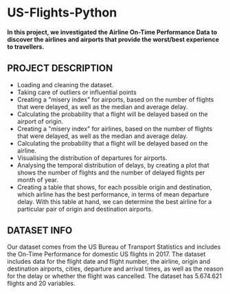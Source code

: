 # US-Flights-Python

#### In this project, we investigated the Airline On-Time Performance Data to discover the airlines and airports that provide the worst/best experience to travellers. 

## PROJECT DESCRIPTION

* Loading and cleaning the dataset.
* Taking care of outliers or influential points
* Creating a "misery index" for airports, based on the number of flights that were delayed, as well as the median and average delay.
* Calculating the probability that a flight will be delayed based on the airport of origin.
* Creating a "misery index" for airlines, based on the number of flights that were delayed, as well as the median and average delay.
* Calculating the probability that a flight will be delayed based on the airline.
* Visualising the distribution of departures for airports.
* Analysing the temporal distribution of delays, by creating a plot that shows the number of flights and the number of delayed flights per month of year.
* Creating a table that shows, for each possible origin and destination, which airline has the best performance, in terms of mean departure delay. With this table at hand, we can determine the best airline for a particular pair of origin and destination airports.

## DATASET INFO

Our dataset comes from the US Bureau of Transport Statistics and includes the On-Time Performance for domestic US flights in 2017. The dataset includes data for the flight date and flight number, the airline, origin and destination airports, cities, departure and arrival times, as well as the reason for the delay or whether the flight was cancelled.
The dataset has 5.674.621 flights and 20 variables.
